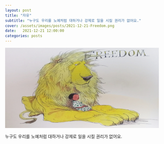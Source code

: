 ```yaml
---
layout: post
title: "자유"
subtitle: "누구도 우리를 노예처럼 대하거나 강제로 일을 시킬 권리가 없어요."
cover: /assets/images/posts/2021-12-21-Freedom.png
date:   2021-12-21 12:00:00
categories: posts
---
```


![Freedom](/assets/images/posts/2021-12-21-Freedom.png)

누구도 우리를 노예처럼 대하거나
강제로 일을 시킬 권리가 없어요.